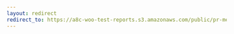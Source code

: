 ```yaml
---
layout: redirect
redirect_to: https://a8c-woo-test-reports.s3.amazonaws.com/public/pr-merge/38199/api/index.html
---
```

